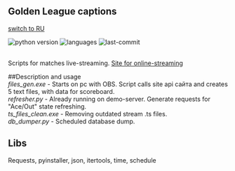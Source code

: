 ## Golden League captions                       
[switch to RU](README.rus.md)

![python version](https://img.shields.io/badge/python-3.8.6-brightgreen)
![languages](https://img.shields.io/github/languages/top/geekk0/Golden_League_captions)
![last-commit](https://img.shields.io/github/last-commit/geekk0/Golden_League_captions)

<br>Scripts for matches live-streaming. [Site for online-streaming]()

##Description and usage
<br>*files_gen.exe* - Starts on pc with OBS. Script calls site api сайта and creates 5 text files, with data for scoreboard.
<br>*refresher.py* - Already running on demo-server. Generate requests for "Ace/Out" state refreshing.
<br>*ts_files_clean.exe* - Removing outdated stream .ts files.
<br>*db_dumper.py* - Scheduled database dump.

## Libs

Requests, pyinstaller, json, itertools, time, schedule
